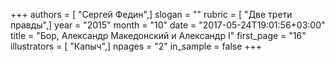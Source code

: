 +++
authors = [ "Сергей Федин",]
slogan = ""
rubric = [ "Две трети правды",]
year = "2015"
month = "10"
date = "2017-05-24T19:01:56+03:00"
title = "Бор, Александр Македонский и Александр I"
first_page = "16"
illustrators = [ "Капыч",]
npages = "2"
in_sample = false
+++
